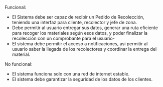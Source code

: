 Funcional:

- El Sistema debe ser capaz de recibir un Pedido de Recolección, teniendo una interfaz para cliente, recolector y jefe de zona. 
- Debe permitir al usuario entregar sus datos, generar una ruta eficiente para recoger los materiales según esos datos, y poder finalizar la recolección con un comprobante para el usuario-
- El sistema debe permitir el acceso a notificaciones, asi permitir al usuario saber la llegada de los recolectores y coordinar la entrega del material.




No funcional:
- El sistema funciona solo con una red de internet estable.
- El sistema debe garantizar la seguridad de los datos de los clientes.
